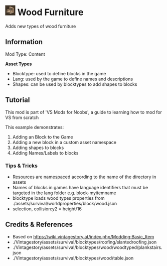 # <img src="modicon.png" width="32" height="32"> Wood Furniture

Adds new types of wood furniture 
 
## Information

Mod Type: Content 

**Asset Types**

- Blocktype: used to define blocks in the game
- Lang: used by the game to define names and descriptions
- Shapes: can be used by blocktypes to add shapes to blocks
 
## Tutorial

This mod is part of 'VS Mods for Noobs', a guide to learning how to mod for VS from scratch

This example demonstrates:

1. Adding an Block to the Game
2. Adding a new block in a custom asset namespace
3. Adding shapes to blocks
4. Adding Names/Labels to blocks

### Tips & Tricks

- Resources are namespaced according to the name of the directory in assets
- Names of blocks in games have language identifiers that must be targeted in the lang folder e.g. block-myitemname
- blocktype loads wood types properties from ./assets/survival/worldproperties/block/wood.json
- selection, collision:y2 = height/16

## Credits & References

- Based on https://wiki.vintagestory.at/index.php/Modding:Basic_Item
- ./Vintagestory/assets/survival/blocktypes/roofing/slantedroofing.json
- ./Vintagestory/assets/survival/blocktypes/wood/woodtyped/plankstairs.json
- ./Vintagestory/assets/survival/blocktypes/wood/table.json